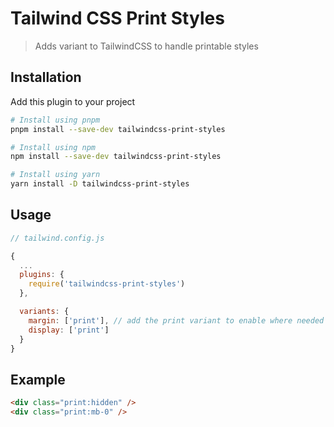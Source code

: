 # Tailwind CSS Print Styles

> Adds variant to TailwindCSS to handle printable styles

## Installation

Add this plugin to your project

```bash
# Install using pnpm
pnpm install --save-dev tailwindcss-print-styles

# Install using npm
npm install --save-dev tailwindcss-print-styles

# Install using yarn
yarn install -D tailwindcss-print-styles
```

## Usage

```js
// tailwind.config.js

{
  ...
  plugins: {
    require('tailwindcss-print-styles')
  },

  variants: {
    margin: ['print'], // add the print variant to enable where needed
    display: ['print']
  }
}
```


## Example

```html
<div class="print:hidden" />
<div class="print:mb-0" />
```
